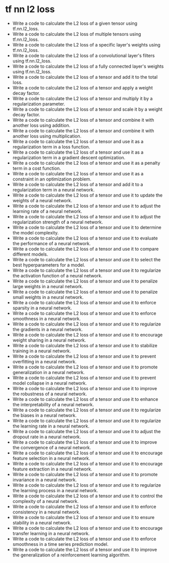 # tf nn l2 loss

- Write a code to calculate the L2 loss of a given tensor using tf.nn.l2_loss.
- Write a code to calculate the L2 loss of multiple tensors using tf.nn.l2_loss.
- Write a code to calculate the L2 loss of a specific layer's weights using tf.nn.l2_loss.
- Write a code to calculate the L2 loss of a convolutional layer's filters using tf.nn.l2_loss.
- Write a code to calculate the L2 loss of a fully connected layer's weights using tf.nn.l2_loss.
- Write a code to calculate the L2 loss of a tensor and add it to the total loss.
- Write a code to calculate the L2 loss of a tensor and apply a weight decay factor.
- Write a code to calculate the L2 loss of a tensor and multiply it by a regularization parameter.
- Write a code to calculate the L2 loss of a tensor and scale it by a weight decay factor.
- Write a code to calculate the L2 loss of a tensor and combine it with another loss using addition.
- Write a code to calculate the L2 loss of a tensor and combine it with another loss using multiplication.
- Write a code to calculate the L2 loss of a tensor and use it as a regularization term in a loss function.
- Write a code to calculate the L2 loss of a tensor and use it as a regularization term in a gradient descent optimization.
- Write a code to calculate the L2 loss of a tensor and use it as a penalty term in a cost function.
- Write a code to calculate the L2 loss of a tensor and use it as a constraint in an optimization problem.
- Write a code to calculate the L2 loss of a tensor and add it to a regularization term in a neural network.
- Write a code to calculate the L2 loss of a tensor and use it to update the weights of a neural network.
- Write a code to calculate the L2 loss of a tensor and use it to adjust the learning rate of a neural network.
- Write a code to calculate the L2 loss of a tensor and use it to adjust the regularization strength of a neural network.
- Write a code to calculate the L2 loss of a tensor and use it to determine the model complexity.
- Write a code to calculate the L2 loss of a tensor and use it to evaluate the performance of a neural network.
- Write a code to calculate the L2 loss of a tensor and use it to compare different models.
- Write a code to calculate the L2 loss of a tensor and use it to select the best hyperparameters for a model.
- Write a code to calculate the L2 loss of a tensor and use it to regularize the activation function of a neural network.
- Write a code to calculate the L2 loss of a tensor and use it to penalize large weights in a neural network.
- Write a code to calculate the L2 loss of a tensor and use it to penalize small weights in a neural network.
- Write a code to calculate the L2 loss of a tensor and use it to enforce sparsity in a neural network.
- Write a code to calculate the L2 loss of a tensor and use it to enforce smoothness in a neural network.
- Write a code to calculate the L2 loss of a tensor and use it to regularize the gradients in a neural network.
- Write a code to calculate the L2 loss of a tensor and use it to encourage weight sharing in a neural network.
- Write a code to calculate the L2 loss of a tensor and use it to stabilize training in a neural network.
- Write a code to calculate the L2 loss of a tensor and use it to prevent overfitting in a neural network.
- Write a code to calculate the L2 loss of a tensor and use it to promote generalization in a neural network.
- Write a code to calculate the L2 loss of a tensor and use it to prevent model collapse in a neural network.
- Write a code to calculate the L2 loss of a tensor and use it to improve the robustness of a neural network.
- Write a code to calculate the L2 loss of a tensor and use it to enhance the interpretability of a neural network.
- Write a code to calculate the L2 loss of a tensor and use it to regularize the biases in a neural network.
- Write a code to calculate the L2 loss of a tensor and use it to regularize the learning rate in a neural network.
- Write a code to calculate the L2 loss of a tensor and use it to adjust the dropout rate in a neural network.
- Write a code to calculate the L2 loss of a tensor and use it to improve the convergence of a neural network.
- Write a code to calculate the L2 loss of a tensor and use it to encourage feature selection in a neural network.
- Write a code to calculate the L2 loss of a tensor and use it to encourage feature extraction in a neural network.
- Write a code to calculate the L2 loss of a tensor and use it to promote invariance in a neural network.
- Write a code to calculate the L2 loss of a tensor and use it to regularize the learning process in a neural network.
- Write a code to calculate the L2 loss of a tensor and use it to control the complexity of a neural network.
- Write a code to calculate the L2 loss of a tensor and use it to enforce consistency in a neural network.
- Write a code to calculate the L2 loss of a tensor and use it to ensure stability in a neural network.
- Write a code to calculate the L2 loss of a tensor and use it to encourage transfer learning in a neural network.
- Write a code to calculate the L2 loss of a tensor and use it to enforce smoothness in a time series prediction model.
- Write a code to calculate the L2 loss of a tensor and use it to improve the generalization of a reinforcement learning algorithm.